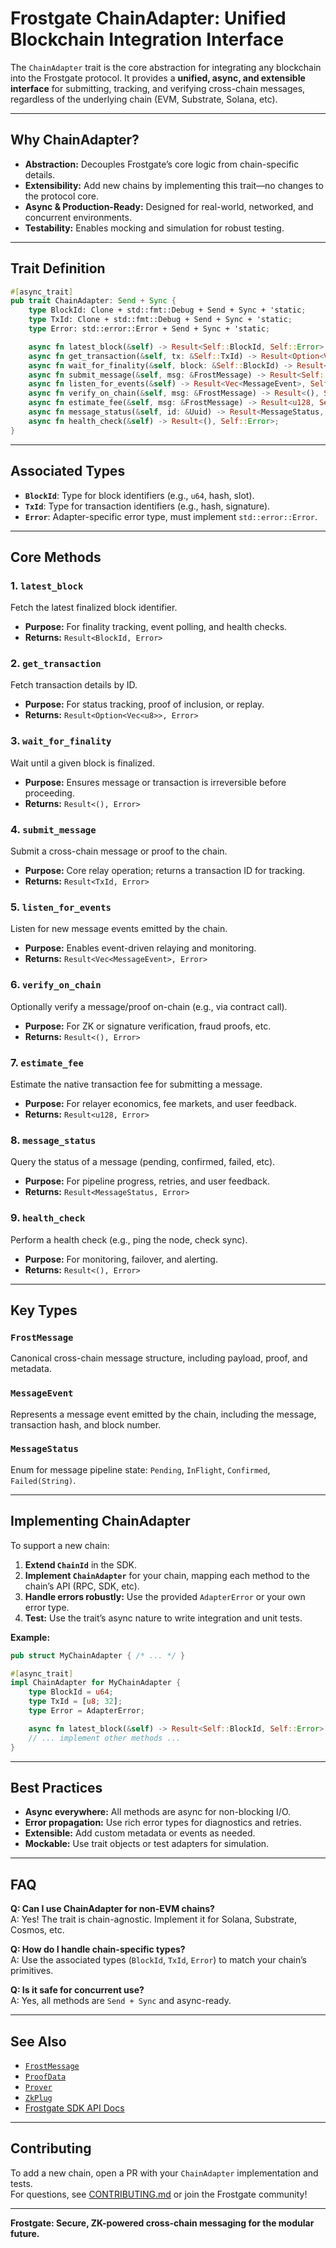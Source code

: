 # Frostgate ChainAdapter: Unified Blockchain Integration Interface

The `ChainAdapter` trait is the core abstraction for integrating any blockchain into the Frostgate protocol. It provides a **unified, async, and extensible interface** for submitting, tracking, and verifying cross-chain messages, regardless of the underlying chain (EVM, Substrate, Solana, etc).

---

## **Why ChainAdapter?**

- **Abstraction:** Decouples Frostgate’s core logic from chain-specific details.
- **Extensibility:** Add new chains by implementing this trait—no changes to the protocol core.
- **Async & Production-Ready:** Designed for real-world, networked, and concurrent environments.
- **Testability:** Enables mocking and simulation for robust testing.

---

## **Trait Definition**

```rust
#[async_trait]
pub trait ChainAdapter: Send + Sync {
    type BlockId: Clone + std::fmt::Debug + Send + Sync + 'static;
    type TxId: Clone + std::fmt::Debug + Send + Sync + 'static;
    type Error: std::error::Error + Send + Sync + 'static;

    async fn latest_block(&self) -> Result<Self::BlockId, Self::Error>;
    async fn get_transaction(&self, tx: &Self::TxId) -> Result<Option<Vec<u8>>, Self::Error>;
    async fn wait_for_finality(&self, block: &Self::BlockId) -> Result<(), Self::Error>;
    async fn submit_message(&self, msg: &FrostMessage) -> Result<Self::TxId, Self::Error>;
    async fn listen_for_events(&self) -> Result<Vec<MessageEvent>, Self::Error>;
    async fn verify_on_chain(&self, msg: &FrostMessage) -> Result<(), Self::Error>;
    async fn estimate_fee(&self, msg: &FrostMessage) -> Result<u128, Self::Error>;
    async fn message_status(&self, id: &Uuid) -> Result<MessageStatus, Self::Error>;
    async fn health_check(&self) -> Result<(), Self::Error>;
}
```

---

## **Associated Types**

- **`BlockId`**: Type for block identifiers (e.g., `u64`, hash, slot).
- **`TxId`**: Type for transaction identifiers (e.g., hash, signature).
- **`Error`**: Adapter-specific error type, must implement `std::error::Error`.

---

## **Core Methods**

### 1. `latest_block`
Fetch the latest finalized block identifier.
- **Purpose:** For finality tracking, event polling, and health checks.
- **Returns:** `Result<BlockId, Error>`

### 2. `get_transaction`
Fetch transaction details by ID.
- **Purpose:** For status tracking, proof of inclusion, or replay.
- **Returns:** `Result<Option<Vec<u8>>, Error>`

### 3. `wait_for_finality`
Wait until a given block is finalized.
- **Purpose:** Ensures message or transaction is irreversible before proceeding.
- **Returns:** `Result<(), Error>`

### 4. `submit_message`
Submit a cross-chain message or proof to the chain.
- **Purpose:** Core relay operation; returns a transaction ID for tracking.
- **Returns:** `Result<TxId, Error>`

### 5. `listen_for_events`
Listen for new message events emitted by the chain.
- **Purpose:** Enables event-driven relaying and monitoring.
- **Returns:** `Result<Vec<MessageEvent>, Error>`

### 6. `verify_on_chain`
Optionally verify a message/proof on-chain (e.g., via contract call).
- **Purpose:** For ZK or signature verification, fraud proofs, etc.
- **Returns:** `Result<(), Error>`

### 7. `estimate_fee`
Estimate the native transaction fee for submitting a message.
- **Purpose:** For relayer economics, fee markets, and user feedback.
- **Returns:** `Result<u128, Error>`

### 8. `message_status`
Query the status of a message (pending, confirmed, failed, etc).
- **Purpose:** For pipeline progress, retries, and user feedback.
- **Returns:** `Result<MessageStatus, Error>`

### 9. `health_check`
Perform a health check (e.g., ping the node, check sync).
- **Purpose:** For monitoring, failover, and alerting.
- **Returns:** `Result<(), Error>`

---

## **Key Types**

### `FrostMessage`
Canonical cross-chain message structure, including payload, proof, and metadata.

### `MessageEvent`
Represents a message event emitted by the chain, including the message, transaction hash, and block number.

### `MessageStatus`
Enum for message pipeline state: `Pending`, `InFlight`, `Confirmed`, `Failed(String)`.

---

## **Implementing ChainAdapter**

To support a new chain:
1. **Extend `ChainId`** in the SDK.
2. **Implement `ChainAdapter`** for your chain, mapping each method to the chain’s API (RPC, SDK, etc).
3. **Handle errors robustly:** Use the provided `AdapterError` or your own error type.
4. **Test:** Use the trait’s async nature to write integration and unit tests.

**Example:**
```rust
pub struct MyChainAdapter { /* ... */ }

#[async_trait]
impl ChainAdapter for MyChainAdapter {
    type BlockId = u64;
    type TxId = [u8; 32];
    type Error = AdapterError;

    async fn latest_block(&self) -> Result<Self::BlockId, Self::Error> { /* ... */ }
    // ... implement other methods ...
}
```

---

## **Best Practices**

- **Async everywhere:** All methods are async for non-blocking I/O.
- **Error propagation:** Use rich error types for diagnostics and retries.
- **Extensible:** Add custom metadata or events as needed.
- **Mockable:** Use trait objects or test adapters for simulation.

---

## **FAQ**

**Q: Can I use ChainAdapter for non-EVM chains?**  
A: Yes! The trait is chain-agnostic. Implement it for Solana, Substrate, Cosmos, etc.

**Q: How do I handle chain-specific types?**  
A: Use the associated types (`BlockId`, `TxId`, `Error`) to match your chain’s primitives.

**Q: Is it safe for concurrent use?**  
A: Yes, all methods are `Send + Sync` and async-ready.

---

## **See Also**

- [`FrostMessage`](./frostmessage.md)
- [`ProofData`](./proofdata.md)
- [`Prover`](./prover.md)
- [`ZkPlug`](./zkplug.md)
- [Frostgate SDK API Docs](../src/lib.rs)

---

## **Contributing**

To add a new chain, open a PR with your `ChainAdapter` implementation and tests.  
For questions, see [CONTRIBUTING.md](../CONTRIBUTING.md) or join the Frostgate community!

---

**Frostgate: Secure, ZK-powered cross-chain messaging for the modular future.**